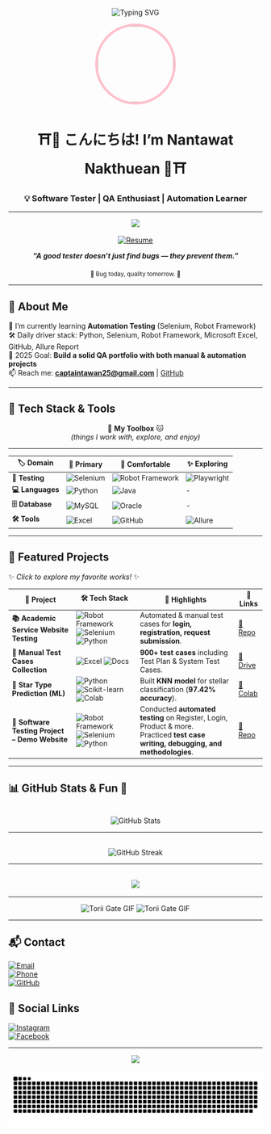 <p align="center">
  <img src="https://readme-typing-svg.herokuapp.com?font=Kanit&weight=600&size=25&duration=4000&pause=1000&color=FF0000&center=true&vCenter=true&width=600&lines=🌸+Welcome+to+My+World!+🌸;🐱+Software+Tester+%7C+QA+Enthusiast+%7C+Automation+Learner;✨+Bug+today,+quality+tomorrow+✨" alt="Typing SVG" />
</p>

<p align="center">
  <img src="https://avatars.githubusercontent.com/u/192176958?v=4" width="150" height="150" style="border-radius: 50%; border: 5px solid pink;" />
</p>

<h1 align="center">⛩️🌸 こんにちは! I’m Nantawat Nakthuean 🌸⛩️</h1>
<h3 align="center">💡 Software Tester | QA Enthusiast | Automation Learner</h3>

----

<p align="center">
  <img src="https://capsule-render.vercel.app/api?type=waving&color=FFB6C1&height=100&section=header&text=Welcome%20to%20My%20World!%20🌸🐱&fontSize=25&fontColor=ffffff&animation=fadeIn" />
</p>

<p align="center">
  <a href="https://drive.google.com/drive/u/0/folders/12N_JmzVu-c2NmlwWiJvsdXtFeCjJmL0b" target="_blank">
    <img src="https://img.shields.io/badge/View%20My%20Resume-FFC0CB?style=for-the-badge&logo=googledrive&logoColor=white" alt="Resume"/>
  </a>
</p>

<p align="center">
  <em><strong>“A good tester doesn’t just find bugs — they prevent them.”</strong></em>  
</p>
<p align="center">
  <sub>🌸 Bug today, quality tomorrow. 🌸</sub>
</p>

---

## 🐾 About Me  
🌱 I’m currently learning **Automation Testing** (Selenium, Robot Framework)  
🛠 Daily driver stack: Python, Selenium, Robot Framework, Microsoft Excel, GitHub, Allure Report  
🎯 2025 Goal: **Build a solid QA portfolio with both manual & automation projects**  
📫 Reach me: **captaintawan25@gmail.com** | [GitHub](https://github.com/tawanfunny)  

---

## 🧰 Tech Stack & Tools  

<div align="center">

🌸 **My Toolbox** 🐱  
*(things I work with, explore, and enjoy)*

---

| 🏷️ **Domain** | 🌟 **Primary** | 🎀 **Comfortable** | ✨ **Exploring** |
|---------------|----------------|-------------------|-----------------|
| **🔎 Testing** | ![Selenium](https://img.shields.io/badge/Selenium-43B02A?style=flat-square&logo=selenium&logoColor=white) | ![Robot Framework](https://img.shields.io/badge/Robot_Framework-FF4B4B?style=flat-square&logo=robotframework&logoColor=white) | ![Playwright](https://img.shields.io/badge/Playwright-000000?style=flat-square&logo=playwright&logoColor=white) |
| **💻 Languages** | ![Python](https://img.shields.io/badge/Python-3776AB?style=flat-square&logo=python&logoColor=white) | ![Java](https://img.shields.io/badge/Java-007396?style=flat-square&logo=java&logoColor=white) | - |
| **🗄️ Database** | ![MySQL](https://img.shields.io/badge/MySQL-4479A1?style=flat-square&logo=mysql&logoColor=white) | ![Oracle](https://img.shields.io/badge/Oracle-F80000?style=flat-square&logo=oracle&logoColor=white) | - |
| **🛠 Tools** | ![Excel](https://img.shields.io/badge/Excel-217346?style=flat-square&logo=microsoft-excel&logoColor=white) | ![GitHub](https://img.shields.io/badge/GitHub-181717?style=flat-square&logo=github&logoColor=white) | ![Allure](https://img.shields.io/badge/Allure-CC0F00?style=flat-square&logo=allure&logoColor=white) |

---

</div>



## 🎌 Featured Projects  

✨ *Click to explore my favorite works!* ✨

<div align="center">

| 🚀 **Project** | 🛠️ **Tech Stack** | 🌸 **Highlights** | 🔗 **Links** |
|----------------|-------------------|------------------|--------------|
| **📚 Academic Service Website Testing** | ![Robot Framework](https://img.shields.io/badge/Robot_Framework-FF4B4B?style=flat-square&logo=robotframework&logoColor=white) ![Selenium](https://img.shields.io/badge/Selenium-43B02A?style=flat-square&logo=selenium&logoColor=white) ![Python](https://img.shields.io/badge/Python-3776AB?style=flat-square&logo=python&logoColor=white) | Automated & manual test cases for **login, registration, request submission**. | [📂 Repo](https://github.com/tawanfunny/Project_Testing_WebsiteAcademicService) |
| **📝 Manual Test Cases Collection** | ![Excel](https://img.shields.io/badge/Excel-217346?style=flat-square&logo=microsoft-excel&logoColor=white) ![Docs](https://img.shields.io/badge/Docs-4285F4?style=flat-square&logo=google&logoColor=white) | **900+ test cases** including Test Plan & System Test Cases. | [📑 Drive](https://drive.google.com/drive/u/0/folders/1N_CA-MGit9XFOoi1osNNMoerGLxE8gdi) |
| **🌌 Star Type Prediction (ML)** | ![Python](https://img.shields.io/badge/Python-3776AB?style=flat-square&logo=python&logoColor=white) ![Scikit-learn](https://img.shields.io/badge/Scikit--learn-F7931E?style=flat-square&logo=scikitlearn&logoColor=white) ![Colab](https://img.shields.io/badge/Colab-F9AB00?style=flat-square&logo=googlecolab&logoColor=black) | Built **KNN model** for stellar classification (**97.42% accuracy**). | [📂 Colab](https://github.com/username/star-prediction) |
| **🛒 Software Testing Project – Demo Website** | ![Robot Framework](https://img.shields.io/badge/Robot_Framework-FF4B4B?style=flat-square&logo=robotframework&logoColor=white) ![Selenium](https://img.shields.io/badge/Selenium-43B02A?style=flat-square&logo=selenium&logoColor=white) ![Python](https://img.shields.io/badge/Python-3776AB?style=flat-square&logo=python&logoColor=white) | Conducted **automated testing** on Register, Login, Product & more.<br/>Practiced **test case writing, debugging, and methodologies**.<br/> |  [📂 Repo](https://github.com/tawanfunny/Demo-SCart-Testing-Practice-Project) |

</div>

---

## 📊 GitHub Stats & Fun 🌸
<p align="center">
  <br/>
 <img src="https://github-readme-stats.vercel.app/api?username=tawanfunny&show_icons=true&theme=dracula" alt="GitHub Stats" />
  <br/>
</p>

---

<p align="center">
  <br/>
  <img src="https://streak-stats.vercel.app?user=tawanfunny&theme=dracula&hide_border=true" alt="GitHub Streak" />
  <br/>
</p>

---

<p align="center">
  <br/>
  <img src="https://github-readme-stats.vercel.app/api/top-langs/?username=tawanfunny&layout=compact&theme=tokyonight&langs_count=5" />
  <br/>
</p>

---


<p align="center"> <img src="https://media1.tenor.com/m/OgUviXF2cP0AAAAd/memecoin-cat.gif" width="200" alt="Torii Gate GIF"/> 
                  <img src="https://media1.tenor.com/m/OvaIh3Imo8cAAAAC/harel-harelp.gif" width="490" alt="Torii Gate GIF"/> 

</p>

---

## 📬 Contact
[![Email](https://img.shields.io/badge/Email-captaintawan25%40gmail.com-FF69B4?style=for-the-badge&logo=gmail&logoColor=white)](mailto:captaintawan25@gmail.com)  
[![Phone](https://img.shields.io/badge/Phone-%2B66%201234%2056789-9370DB?style=for-the-badge&logo=phone&logoColor=white)](tel:+66123456789)  
[![GitHub](https://img.shields.io/badge/GitHub-tawanfunny-24292E?style=for-the-badge&logo=github&logoColor=white)](https://github.com/tawanfunny)  

## 🌸 Social Links
[![Instagram](https://img.shields.io/badge/Instagram-%40tawanfunny-FF69B4?style=for-the-badge&logo=instagram&logoColor=white)](https://www.instagram.com/tawanfunny/)  
[![Facebook](https://img.shields.io/badge/Facebook-Nantawat%20Nakthuen-4169E1?style=for-the-badge&logo=facebook&logoColor=white)](https://www.facebook.com/nantawat.nakthuen/)  

---


<p align="center">
  <img src="https://capsule-render.vercel.app/api?type=waving&color=FFB6C1&height=100&section=footer&text=ありがとう%20for%20visiting!%20🌸🐾&fontSize=20&fontColor=ffffff&animation=twinkling" />
</p>
<p align="center">
  <img src="https://raw.githubusercontent.com/Platane/snk/output/github-contribution-grid-snake.svg" alt="snake animation" />
</p>
